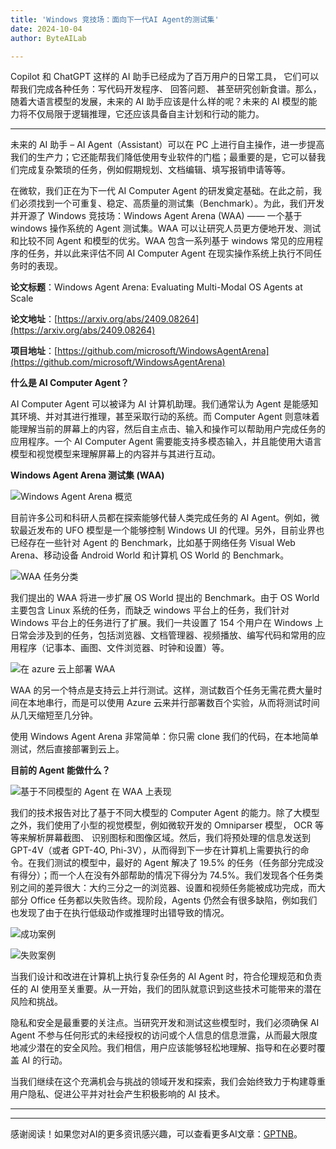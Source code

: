 ```yaml
---
title: 'Windows 竞技场：面向下一代AI Agent的测试集'
date: 2024-10-04
author: ByteAILab

---
```


Copilot 和 ChatGPT 这样的 AI 助手已经成为了百万用户的日常工具， 它们可以帮我们完成各种任务：写代码开发程序、 回答问题、 甚至研究创新食谱。那么，随着大语言模型的发展，未来的 AI 助手应该是什么样的呢？未来的 AI 模型的能力将不仅局限于逻辑推理，它还应该具备自主计划和行动的能力。

---
未来的 AI 助手 – AI Agent（Assistant）可以在 PC 上进行自主操作，进一步提高我们的生产力；它还能帮我们降低使用专业软件的门槛；最重要的是，它可以替我们完成复杂繁琐的任务，例如假期规划、文档编辑、填写报销申请等等。

在微软，我们正在为下一代 AI Computer Agent 的研发奠定基础。在此之前，我们必须找到一个可重复、稳定、高质量的测试集（Benchmark）。为此，我们开发并开源了 Windows 竞技场：Windows Agent Arena (WAA) —— 一个基于 windows 操作系统的 Agent 测试集。WAA 可以让研究人员更方便地开发、测试和比较不同 Agent 和模型的优劣。WAA 包含一系列基于 windows 常见的应用程序的任务，并以此来评估不同 AI Computer Agent 在现实操作系统上执行不同任务时的表现。

**论文标题**：Windows Agent Arena: Evaluating Multi-Modal OS Agents at Scale

**论文地址**：[https://arxiv.org/abs/2409.08264](https://arxiv.org/abs/2409.08264)

**项目地址**：[https://github.com/microsoft/WindowsAgentArena](https://github.com/microsoft/WindowsAgentArena)

**什么是 AI Computer Agent？**

AI Computer Agent 可以被译为 AI 计算机助理。我们通常认为 Agent 是能感知其环境、并对其进行推理，甚至采取行动的系统。而 Computer Agent 则意味着能理解当前的屏幕上的内容，然后自主点击、输入和操作可以帮助用户完成任务的应用程序。一个 AI Computer Agent 需要能支持多模态输入，并且能使用大语言模型和视觉模型来理解屏幕上的内容并与其进行互动。

**Windows Agent Arena 测试集 (WAA)**

![Windows Agent Arena 概览](https://image.jiqizhixin.com/uploads/editor/deaa062b-920b-45de-a960-6cf04775b4e6/640.png)

目前许多公司和科研人员都在探索能够代替人类完成任务的 AI Agent。例如，微软最近发布的 UFO 模型是一个能够控制 Windows UI 的代理。另外，目前业界也已经存在一些针对 Agent 的 Benchmark，比如基于网络任务 Visual Web Arena、移动设备 Android World 和计算机 OS World 的 Benchmark。

![WAA 任务分类](https://image.jiqizhixin.com/uploads/editor/febe44a0-69db-4ec9-9d14-ec4a5dd1fda8/640.png)

我们提出的 WAA 将进一步扩展 OS World 提出的 Benchmark。由于 OS World 主要包含 Linux 系统的任务，而缺乏 windows 平台上的任务，我们针对 Windows 平台上的任务进行了扩展。我们一共设置了 154 个用户在 Windows 上日常会涉及到的任务，包括浏览器、文档管理器、视频播放、编写代码和常用的应用程序（记事本、画图、文件浏览器、时钟和设置）等。

![在 azure 云上部署 WAA](https://image.jiqizhixin.com/uploads/editor/e41d076c-9381-4373-b841-6c666c430a2b/640.png)

WAA 的另一个特点是支持云上并行测试。这样，测试数百个任务无需花费大量时间在本地串行，而是可以使用 Azure 云来并行部署数百个实验，从而将测试时间从几天缩短至几分钟。

使用 Windows Agent Arena 非常简单：你只需 clone 我们的代码，在本地简单测试，然后直接部署到云上。

**目前的 Agent 能做什么？**

![基于不同模型的 Agent 在 WAA 上表现](https://image.jiqizhixin.com/uploads/editor/032e56a8-a20a-46d1-911e-033bdb7b7649/640.png)

我们的技术报告对比了基于不同大模型的 Computer Agent 的能力。除了大模型之外，我们使用了小型的视觉模型，例如微软开发的 Omniparser 模型， OCR 等等来解析屏幕截图、 识别图标和图像区域。然后，我们将预处理的信息发送到 GPT-4V（或者 GPT-4O, Phi-3V），从而得到下一步在计算机上需要执行的命令。在我们测试的模型中，最好的 Agent 解决了 19.5% 的任务（任务部分完成没有得分）；而一个人在没有外部帮助的情况下得分为 74.5%。我们发现各个任务类别之间的差异很大：大约三分之一的浏览器、设置和视频任务能被成功完成，而大部分 Office 任务都以失败告终。现阶段，Agents 仍然会有很多缺陷，例如我们也发现了由于在执行低级动作或推理时出错导致的情况。

![成功案例](https://image.jiqizhixin.com/uploads/editor/15516e3e-0038-437d-9f72-4ae568f5896a/1727937113465.png)

![失败案例](https://image.jiqizhixin.com/uploads/editor/149204ec-6132-46f6-8594-980512e90537/1727937145505.png)

当我们设计和改进在计算机上执行复杂任务的 AI Agent 时，符合伦理规范和负责任的 AI 使用至关重要。从一开始，我们的团队就意识到这些技术可能带来的潜在风险和挑战。

隐私和安全是最重要的关注点。当研究开发和测试这些模型时，我们必须确保 AI Agent 不参与任何形式的未经授权的访问或个人信息的信息泄露，从而最大限度地减少潜在的安全风险。我们相信，用户应该能够轻松地理解、指导和在必要时覆盖 AI 的行动。

当我们继续在这个充满机会与挑战的领域开发和探索，我们会始终致力于构建尊重用户隐私、促进公平并对社会产生积极影响的 AI 技术。

---
---
感谢阅读！如果您对AI的更多资讯感兴趣，可以查看更多AI文章：[GPTNB](https://gptnb.com)。